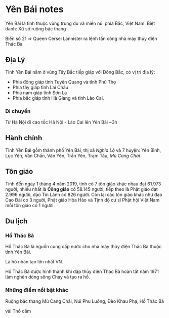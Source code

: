 # Yên Bái notes

Yên Bái là tỉnh thuộc vùng trung du và miền núi phía Bắc, Việt Nam. Biệt danh: Xứ sở ruộng bậc thang

Biển số 21 => Queen Cersei Lannister ra lệnh tấn công nhà máy thủy điện Thác Bà

## Địa Lý

Tỉnh Yên Bái nằm ở vùng Tây Bắc tiếp giáp với Đông Bắc, có vị trí địa lý:
- Phía đông giáp tỉnh Tuyên Quang và tỉnh Phú Thọ
- Phía tây giáp tỉnh Lai Châu
- Phía nam giáp tỉnh Sơn La
- Phía bắc giáp tỉnh Hà Giang và tỉnh Lào Cai.

### Di chuyển

Từ Hà Nội đi cao tốc Hà Nội - Lào Cai lên Yên Bái ~3h

## Hành chính

Tỉnh Yên Bái gồm thành phố Yên Bái, thị xã _Nghĩa Lộ_ và 7 huyện: Yên Bình, Lục Yên, Văn Chấn, Văn Yên, Trấn Yên, Trạm Tấu, _Mù Cang Chải_

## Tôn giáo

Tính đến ngày 1 tháng 4 năm 2019, tỉnh có 7 tôn giáo khác nhau đạt 61.973 người, nhiều nhất là **Công giáo** có 58.145 người, tiếp theo là Phật giáo đạt 2.996 người, đạo Tin Lành có 826 người. Còn lại các tôn giáo khác như đạo Cao Đài có 3 người, Phật giáo Hòa Hảo và Tịnh độ cư sĩ Phật hội Việt Nam mỗi tôn giáo có 1 người.

## Du lịch

### Hồ Thác Bà

Hồ Thác Bà là nguồn cung cấp nước cho nhà máy thủy điện Thác Bà thuộc tỉnh Yên Bái.

Là hồ nhân tạo lớn nhất VN.

Hồ Thác Bà được hình thành khi đập thủy điện Thác Bà hoàn tất năm 1971 làm nghẽn dòng sông Chảy và tạo ra hồ.

### Những điểm nổi bật khác

Ruộng bậc thang Mù Cang Chải, Núi Phu Luông, Đèo Khau Phạ, Hồ Thác Bà

vải Thổ cẩm